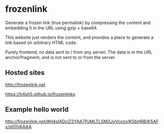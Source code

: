 # frozenlink

Generate a frozen link (true permalink) by compressing the content and embedding it in the URL using gzip + base64.

This website just renders the content, and provides a place to generate a link based on arbitrary HTML code.

Purely frontend, no data sent to / from any server. The data is in the URL anchor/fragment, and is not sent to or from the server.

## Hosted sites

http://frozenlink.net

https://h4sh5.github.io/frozenlinks

## Example hello world

http://frozenlink.net/#H4sIADclZ2YAA7PJMLTLSM3JyVcozy/KSbHRB/K5AFx/s00VAAAA

